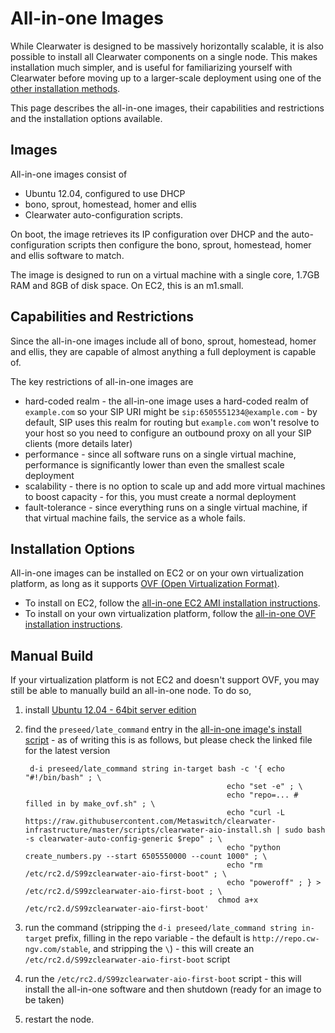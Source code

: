 # All-in-one Images

While Clearwater is designed to be massively horizontally scalable, it is also possible to install all Clearwater components on a single node.  This makes installation much simpler, and is useful for familiarizing yourself with Clearwater before moving up to a larger-scale deployment using one of the [other installation methods](Installation_Instructions.md).

This page describes the all-in-one images, their capabilities and restrictions and the installation options available.

## Images

All-in-one images consist of

*   Ubuntu 12.04, configured to use DHCP
*   bono, sprout, homestead, homer and ellis
*   Clearwater auto-configuration scripts.

On boot, the image retrieves its IP configuration over DHCP and the auto-configuration scripts then configure the bono, sprout, homestead, homer and ellis software to match.

The image is designed to run on a virtual machine with a single core, 1.7GB RAM and 8GB of disk space.  On EC2, this is an m1.small.

## Capabilities and Restrictions

Since the all-in-one images include all of bono, sprout, homestead, homer and ellis, they are capable of almost anything a full deployment is capable of.

The key restrictions of all-in-one images are

*   hard-coded realm - the all-in-one image uses a hard-coded realm of `example.com` so your SIP URI might be `sip:6505551234@example.com` - by default, SIP uses this realm for routing but `example.com` won't resolve to your host so you need to configure an outbound proxy on all your SIP clients (more details later)
*   performance - since all software runs on a single virtual machine, performance is significantly lower than even the smallest scale deployment
*   scalability - there is no option to scale up and add more virtual machines to boost capacity - for this, you must create a normal deployment
*   fault-tolerance - since everything runs on a single virtual machine, if that virtual machine fails, the service as a whole fails.

## Installation Options

All-in-one images can be installed on EC2 or on your own virtualization platform, as long as it supports [OVF (Open Virtualization Format)](http://dmtf.org/standards/ovf).

*   To install on EC2, follow the [all-in-one EC2 AMI installation instructions](All_in_one_EC2_AMI_Installation.md).
*   To install on your own virtualization platform, follow the [all-in-one OVF installation instructions](All_in_one_OVF_Installation.md).

## Manual Build

If your virtualization platform is not EC2 and doesn't support OVF, you may still be able to manually build an all-in-one node.  To do so,

1.  install [Ubuntu 12.04 - 64bit server edition](http://releases.ubuntu.com/precise/)
2.  find the `preseed/late_command` entry in the [all-in-one image's install script](https://github.com/Metaswitch/clearwater-vm-images/blob/master/ubuntu-ovf/ubuntu-server.seed) - as of writing this is as follows, but please check the linked file for the latest version

         d-i preseed/late_command string in-target bash -c '{ echo "#!/bin/bash" ; \
                                                     echo "set -e" ; \
                                                     echo "repo=... # filled in by make_ovf.sh" ; \
                                                     echo "curl -L https://raw.githubusercontent.com/Metaswitch/clearwater-infrastructure/master/scripts/clearwater-aio-install.sh | sudo bash -s clearwater-auto-config-generic $repo" ; \
                                                     echo "python create_numbers.py --start 6505550000 --count 1000" ; \
                                                     echo "rm /etc/rc2.d/S99zclearwater-aio-first-boot" ; \
                                                     echo "poweroff" ; } > /etc/rc2.d/S99zclearwater-aio-first-boot ; \
                                                   chmod a+x /etc/rc2.d/S99zclearwater-aio-first-boot'

3.  run the command (stripping the `d-i preseed/late_command string in-target` prefix, filling in the repo variable - the default is `http://repo.cw-ngv.com/stable`, and stripping the `\`) - this will create an `/etc/rc2.d/S99zclearwater-aio-first-boot` script
4.  run the `/etc/rc2.d/S99zclearwater-aio-first-boot` script - this will install the all-in-one software and then shutdown (ready for an image to be taken)
4.  restart the node.
